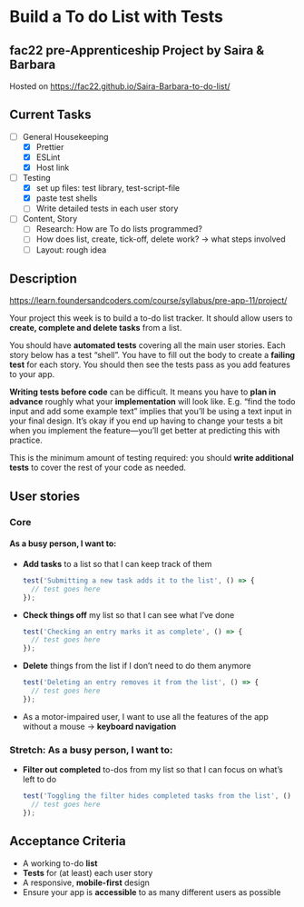 # Build a To do List with Tests

## fac22 pre-Apprenticeship Project by Saira & Barbara

Hosted on <https://fac22.github.io/Saira-Barbara-to-do-list/>

## Current Tasks

- [ ] General Housekeeping
  - [x] Prettier
  - [x] ESLint
  - [x] Host link
- [ ] Testing
  - [x] set up files: test library, test-script-file
  - [x] paste test shells
  - [ ] Write detailed tests in each user story
- [ ] Content, Story
  - [ ] Research: How are To do lists programmed?
  - [ ] How does list, create, tick-off, delete work? &rarr; what steps involved
  - [ ] Layout: rough idea

## Description

<https://learn.foundersandcoders.com/course/syllabus/pre-app-11/project/>

Your project this week is to build a to-do list tracker. It should allow users to **create, complete and delete tasks** from a list.

You should have **automated tests** covering all the main user stories. Each story below has a test “shell”. You have to fill out the body to create a **failing test** for each story. You should then see the tests pass as you add features to your app.

**Writing tests before code** can be difficult. It means you have to **plan in advance** roughly what your **implementation** will look like. E.g. “find the todo input and add some example text” implies that you’ll be using a text input in your final design. It’s okay if you end up having to change your tests a bit when you implement the feature—you’ll get better at predicting this with practice.

This is the minimum amount of testing required: you should **write additional tests** to cover the rest of your code as needed.

## User stories

### Core

#### As a busy person, I want to:

- **Add tasks** to a list so that I can keep track of them

  ```js
  test('Submitting a new task adds it to the list', () => {
    // test goes here
  });
  ```

- **Check things off** my list so that I can see what I’ve done

  ```js
  test('Checking an entry marks it as complete', () => {
    // test goes here
  });
  ```

- **Delete** things from the list if I don’t need to do them anymore

  ```js
  test('Deleting an entry removes it from the list', () => {
    // test goes here
  });
  ```

- As a motor-impaired user, I want to use all the features of the app without a mouse &rarr; **keyboard navigation**

### Stretch: As a busy person, I want to:

- **Filter out completed** to-dos from my list so that I can focus on what’s left to do
  ```js
  test('Toggling the filter hides completed tasks from the list', () => {
    // test goes here
  });
  ```

## Acceptance Criteria

- A working to-do **list**
- **Tests** for (at least) each user story
- A responsive, **mobile-first** design
- Ensure your app is **accessible** to as many different users as possible
